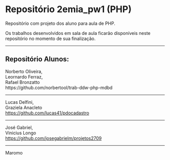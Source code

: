 # Repositório 2emia_pw1 (PHP)
Repositório com projeto dos aluno para aula de PHP.

Os trabalhos desenvolvidos em sala de aula ficarão disponíveis neste repositório no momento de sua finalização.
<hr />

<h2>Repositório Alunos: </h2>
Norberto Oliveira, <br />
Leornardo Ferraz, <br />
Rafael Bronzatto <br />
https://github.com/norbertool/trab-ddw-php-mdbd
<hr />

Lucas Delfini, <br />
Graziela Anacleto <br />
https://github.com/lucas41/pdocadastro
<hr />

José Gabriel, <br />
Vinicius Longo <br />
https://github.com/josegabrielm/projetos2709
<hr />

Maromo
